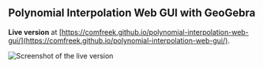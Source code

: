 ## Polynomial Interpolation Web GUI with GeoGebra
**Live version** at [https://comfreek.github.io/polynomial-interpolation-web-gui/](https://comfreek.github.io/polynomial-interpolation-web-gui/).

![Screenshot of the live version](https://cdn.rawgit.com/ComFreek/polynomial-interpolation-web-gui/122f8e64c04c6c7d91b298b289578f103286551d/Screenshot.png "Screenshot of the live version")